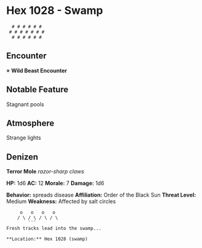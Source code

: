 # Hex 1028 - Swamp
```
  # # # # # #
 # # # # # # #
  # # # # # #
```

## Encounter

※ **Wild Beast Encounter**

## Notable Feature

Stagnant pools

## Atmosphere

Strange lights

## Denizen

**Terror Mole**
*razor-sharp claws*

**HP:** 1d6 **AC:** 12 **Morale:** 7
**Damage:** 1d6

**Behavior:** spreads disease
**Affiliation:** Order of the Black Sun
**Threat Level:** Medium
**Weakness:** Affected by salt circles

```
     o   o   o   o
    / \ / \ / \ / \
        ```
Fresh tracks lead into the swamp...

**Location:** Hex 1028 (swamp)
